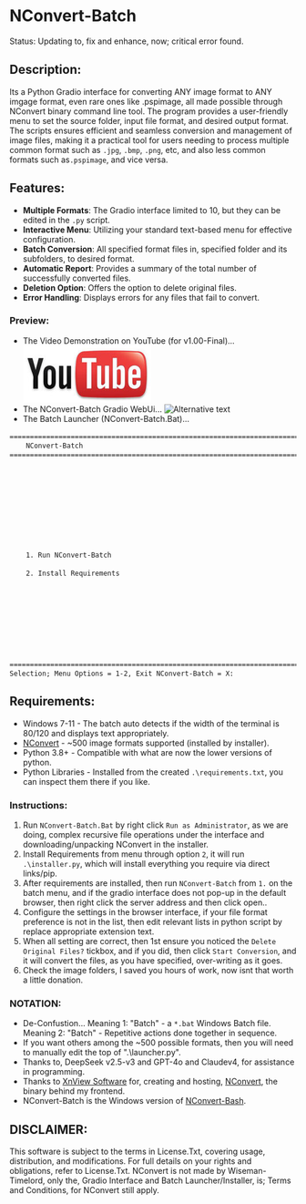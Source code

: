 # NConvert-Batch
Status: Updating to, fix and enhance, now; critical error found.

## Description:
Its a Python Gradio interface for converting ANY image format to ANY imgage format, even rare ones like .pspimage, all made possible through NConvert binary command line tool. The program provides a user-friendly menu to set the source folder, input file format, and desired output format. The scripts ensures efficient and seamless conversion and management of image files, making it a practical tool for users needing to process multiple common format such as `.jpg`, `.bmp`, `.png`, etc, and also less common formats such as`.pspimage`, and vice versa.

## Features:
- **Multiple Formats**: The Gradio interface limited to 10, but they can be edited in the `.py` script. 
- **Interactive Menu**: Utilizing your standard text-based menu for effective configuration.
- **Batch Conversion**: All specified format files in, specified folder and its subfolders, to desired format.
- **Automatic Report**: Provides a summary of the total number of successfully converted files.
- **Deletion Option**: Offers the option to delete original files.
- **Error Handling**: Displays errors for any files that fail to convert.

### Preview:
- The Video Demonstration on YouTube (for v1.00-Final)...
<br>[![NConvert-Batch on YouTube](./media/wisetime_youtube.jpg)](https://www.youtube.com/watch?v=ECydHjJ04U4)
- The NConvert-Batch Gradio WebUi...
![Alternative text](https://github.com/wiseman-timelord/NConvertBatch/blob/main/media/gradio_interface.jpg)
- The Batch Launcher (NConvert-Batch.Bat)...
```
========================================================================================================================
    NConvert-Batch
========================================================================================================================










    1. Run NConvert-Batch

    2. Install Requirements









========================================================================================================================
Selection; Menu Options = 1-2, Exit NConvert-Batch = X:
```

## Requirements:
- Windows 7-11 - The batch auto detects if the width of the terminal is 80/120 and displays text appropriately.
- [NConvert](https://www.xnview.com/en/nconvert) - ~500 image formats supported (installed by installer).
- Python 3.8+ - Compatible with what are now the lower versions of python.
- Python Libraries - Installed from the created `.\requirements.txt`, you can inspect them there if you like.

### Instructions:
1. Run `NConvert-Batch.Bat` by right click `Run as Administrator`, as we are doing, complex recursive file operations under the interface and downloading/unpacking NConvert in the installer.
2. Install Requirements from menu through option `2`, it will run `.\installer.py`, which will install everything you require via direct links/pip. 
3. After requirements are installed, then run `NConvert-Batch` from `1.` on the batch menu, and if the gradio interface does not pop-up in the default browser, then right click the server address and then click open.. 
4. Configure the settings in the browser interface, if your file format preference is not in the list, then edit relevant lists in python script by replace appropriate extension text.
7. When all setting are correct, then 1st ensure you noticed the `Delete Original Files?` tickbox, and if you did, then click `Start Conversion`, and it will convert the files, as  you have specified, over-writing as it goes.
8. Check the image folders, I saved you hours of work, now isnt that worth a little donation.

### NOTATION:
- De-Confustion... Meaning 1: "Batch" - a `*.bat` Windows Batch file. Meaning 2: "Batch" - Repetitive actions done together in sequence.
- If you want others among the ~500 possible formats, then you will need to manually edit the top of ".\launcher.py".
- Thanks to, DeepSeek v2.5-v3 and GPT-4o and Claudev4, for assistance in programming. 
- Thanks to [XnView Software](https://www.xnview.com/en/) for, creating and hosting, [NConvert](https://www.xnview.com/en/nconvert/), the binary behind my frontend.
- NConvert-Batch is the Windows version of [NConvert-Bash](https://github.com/wiseman-timelord/NConvert-Bash).

## DISCLAIMER:
This software is subject to the terms in License.Txt, covering usage, distribution, and modifications. For full details on your rights and obligations, refer to License.Txt.
NConvert is not made by Wiseman-Timelord, only the, Gradio Interface and Batch Launcher/Installer, is; Terms and Conditions, for NConvert still apply.
